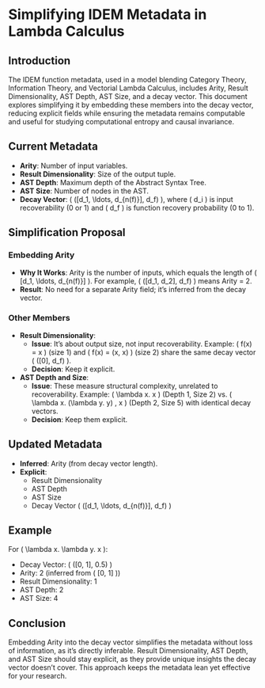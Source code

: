 # Simplifying IDEM Metadata in Lambda Calculus

## Introduction
The IDEM function metadata, used in a model blending Category Theory, Information Theory, and Vectorial Lambda Calculus, includes Arity, Result Dimensionality, AST Depth, AST Size, and a decay vector. This document explores simplifying it by embedding these members into the decay vector, reducing explicit fields while ensuring the metadata remains computable and useful for studying computational entropy and causal invariance.

## Current Metadata
- **Arity**: Number of input variables.
- **Result Dimensionality**: Size of the output tuple.
- **AST Depth**: Maximum depth of the Abstract Syntax Tree.
- **AST Size**: Number of nodes in the AST.
- **Decay Vector**: \( ([d_1, \ldots, d_{n(f)}], d_f) \), where \( d_i \) is input recoverability (0 or 1) and \( d_f \) is function recovery probability (0 to 1).

## Simplification Proposal
### Embedding Arity
- **Why It Works**: Arity is the number of inputs, which equals the length of \( [d_1, \ldots, d_{n(f)}] \). For example, \( ([d_1, d_2], d_f) \) means Arity = 2.
- **Result**: No need for a separate Arity field; it’s inferred from the decay vector.

### Other Members
- **Result Dimensionality**: 
  - **Issue**: It’s about output size, not input recoverability. Example: \( f(x) = x \) (size 1) and \( f(x) = (x, x) \) (size 2) share the same decay vector \( ([0], d_f) \).
  - **Decision**: Keep it explicit.
- **AST Depth and Size**: 
  - **Issue**: These measure structural complexity, unrelated to recoverability. Example: \( \lambda x. x \) (Depth 1, Size 2) vs. \( \lambda x. (\lambda y. y) \, x \) (Depth 2, Size 5) with identical decay vectors.
  - **Decision**: Keep them explicit.

## Updated Metadata
- **Inferred**: Arity (from decay vector length).
- **Explicit**: 
  - Result Dimensionality
  - AST Depth
  - AST Size
  - Decay Vector \( ([d_1, \ldots, d_{n(f)}], d_f) \)

## Example
For \( \lambda x. \lambda y. x \):
- Decay Vector: \( ([0, 1], 0.5) \)
- Arity: 2 (inferred from \( [0, 1] \))
- Result Dimensionality: 1
- AST Depth: 2
- AST Size: 4

## Conclusion
Embedding Arity into the decay vector simplifies the metadata without loss of information, as it’s directly inferable. Result Dimensionality, AST Depth, and AST Size should stay explicit, as they provide unique insights the decay vector doesn’t cover. This approach keeps the metadata lean yet effective for your research.
